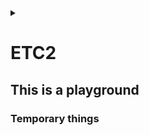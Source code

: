 <link rel="stylesheet" type="text/css" href="/css/header.css">
<link rel="stylesheet" type="text/css" href="/css/bootstrap/5.3.0-alpha1/bootstrap.css">
<div class="sticky-top bg-white pt-1 pb-2" id="header-div-max"></div>
<details id="display-none"><summary></summary>
  <script src="/js/header.js" defer="defer"></script>
  <script src="/js/table/numbering.js" defer="defer"></script>
  <script src="/js/bootstrap/5.3.0-alpha1/bootstrap.bundle.js" defer="defer"></script>
</details>

# ETC2

## This is a playground

### Temporary things

<!--
openldap 은 sha256 을 지원하여 gitlab ldap 설정 중 password 를 sha256 으로 해싱하여 넣을 수 있다.

echo -n 'password' | openssl dgst -sha256

vi /etc/gitlab/gitlab.rb
gitlab_rails['ldap_servers']
  main:
    password: '' # 아까 나온 해시값

sudo gitlab-ctl restart
-->

<!--
SSL 인증서 .jks로 변환

.jks란 java key store의 약자로서 자바 언어에서 사용되는 보안 인증서

# 1. .crt 및 .key 를 조합하여 jenkins.pfx 만들기
# export password 입력 필요!
openssl pkcs12 -export -in <crt인증서 경로>.crt -inkey <private키 경로>.key -out jenkins.pfx

# .pfx 에 포함된 인증서 확인 
openssl pkcs12 -info -in jenkins.pfx

# 2. 위에서 생성한 jenkin.pfx를  .jks 로 변환
keytool -importkeystore -srckeystore jenkins.pfx -srcstoretype pkcs12 -destkeystore jenkins.jks -deststoretype jks

# 3. jenkins 전용 폴더 생성 후 jks 파일 이동
mkdir -p /etc/jenkins
cp jenkins.jks /etc/jenkins/

# 4. key와 폴더 권한 변경
chown -R jenkins: /etc/jenkins
chmod 700 /etc/jenkins
chmod 600 /etc/jenkins/jenkins.jks
-->

<!--
젠킨스 ssl 인증서 config 파일 설정

# 1. config 파일 접속
sudo vi /etc/sysconfig/jenkins

아래와 같이 변경하기
JENKINS_PORT="-1"	# http 포트 비활성화
JENKINS_HTTPS_PORT="9090"	# 젠킨스 포트 설정 (다른 포트여도 ㄱㅊ)
JENKINS_HTTPS_KEYSTORE="/etc/jenkins/jenkins.jks" # 앞서 변환한 .jks 인증서 경로
JENKINS_HTTPS_KEYSTORE_PASSWORD="<인증서 비밀번호>"
JENKINS_HTTPS_LISTEN_ADDRESS="0.0.0.0"	# 모든 ip에서 접근할 수 있도록 변경
JENKINS_ENABLE_ACCESS_LOG="yes"	# 초기 admin 비밀번호를 확인할 수 있도록 로그 활성화

# 2. 젠킨스 재실행
sudo systemctl restart jenkins
-->

<!--
systemctl 에 다운시 복구 설정

vi /etc/systemd/system/${service name}.service
[Service]
Restart=always
RestartSec=60
StartLimitInterval=0
StartLimitBurst=3

sudo systemctl daemon-reload

# for detail : man systemd.service
-->

<!--
systemctl configurations

[Service] # section
Type=simple # simple=프로세스 실행, forking=부모 프로세스 종료되고 자식 프로세스 실행, oneshot=한 번 실행되고 종료, dbus=D-Bus 서비스 실행, notify=시작되면 다른 프로세스에 알림 전송
ExecStart= # 서비스 기동 명령어 또는 스크립트 지정
ExecStop= # 서비스 종료 명령어 또는 스크립트 지정
WorkingDirectory= # 서비스가 실행될 디렉토리 지정
User= # 실행할 사용자
Group= # 실행할 그룹
Restart= # 서비스 종료시 재시작 여부, no, always, on-success, on-failure, on-abornal, on-abort, on-watchdog
RestartSec= # 재시간 간격
StartLimitInterval= # 재시작 제한 시간
StartLimitBurst= # 재시작 제한 횟수
Environment= # 서비스 실행시 환경 변수
# 리소스: LimitCPU, LimitFSIZE, LimitDATA, LimitCORE 등..

-->

<!--
git remote 브랜치를 특정 tag 로 강제 이동시키기 (for force deploy)

git checkout origin/${branch name} -b ${branch name}
git fetch --all --tags
git tag
git reset --hard tags/${tag name}
curl -X DELETE "${gitlab url}/api/v4/projects/${project name}/repository/${branch name}" -H "PRIVATE-TOKEN: ${token}" # project name =  URL-encoded path 로 해야하고 이건 / 를 %2F 로 파싱한거임
git ${branch name}

-->
